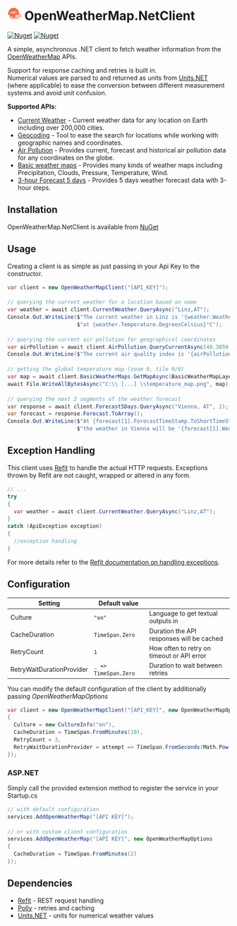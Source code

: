 # ![](./logo32.png) OpenWeatherMap.NetClient

[![Nuget](https://img.shields.io/nuget/v/OpenWeatherMap.NetClient?style=flat-square)](https://www.nuget.org/packages/OpenWeatherMap.NetClient)
[![Nuget](https://img.shields.io/nuget/dt/OpenWeatherMap.NetClient?style=flat-square)](https://www.nuget.org/packages/OpenWeatherMap.NetClient)

A simple, asynchronous .NET client to fetch weather information from
the [OpenWeatherMap](https://openweathermap.org/) APIs.

Support for response caching and retries is built in.  
Numerical values are parsed to and returned as units from [Units.NET](https://github.com/angularsen/UnitsNet)
(where applicable) to ease the conversion between different measurement systems and avoid unit confusion.

**Supported APIs:**

* [Current Weather](https://openweathermap.org/current) - Current weather data for any location on Earth including over
  200,000 cities.
* [Geocoding](https://openweathermap.org/api/geocoding-api) - Tool to ease the search for locations while working with
  geographic names and coordinates.
* [Air Pollution](https://openweathermap.org/api/air-pollution) - Provides current, forecast and historical air
  pollution data for any coordinates on the globe.
* [Basic weather maps](https://openweathermap.org/api/weathermaps) - Provides many kinds of weather maps including
  Precipitation, Clouds, Pressure, Temperature, Wind.
* [3-hour Forecast 5 days](https://openweathermap.org/forecast5) - Provides 5 days weather forecast data with 3-hour
  steps.

## Installation

OpenWeatherMap.NetClient is available from [NuGet](https://www.nuget.org/packages/OpenWeatherMap.NetClient)

## Usage

Creating a client is as simple as just passing in your Api Key to the constructor.

```csharp
var client = new OpenWeatherMapClient("[API_KEY]");

// querying the current weather for a location based on name
var weather = await client.CurrentWeather.QueryAsync("Linz,AT");
Console.Out.WriteLine($"The current weather in Linz is '{weather.WeatherDescription}' " +
                      $"at {weather.Temperature.DegreesCelsius}°C");

// querying the current air pollution for geographical coordinates
var airPollution = await client.AirPollution.QueryCurrentAsync(48.3059, 14.2862);
Console.Out.WriteLine($"The current air quality index is '{airPollution.AirQualityIndex.ToString()}'");

// getting the global temperature map (zoom 0, tile 0/0)
var map = await client.BasicWeatherMaps.GetMapAsync(BasicWeatherMapLayer.Temperature, 0, 0, 0);
await File.WriteAllBytesAsync("C:\\ [...] \\temperature_map.png", map);

// querying the next 2 segments of the weather forecast
var response = await client.Forecast5Days.QueryAsync("Vienna, AT", 2);
var forecast = response.Forecast.ToArray();
Console.Out.WriteLine($"At {forecast[1].ForecastTimeStamp.ToShortTimeString()} " +
                      $"the weather in Vienna will be '{forecast[1].WeatherCondition}'");
```

## Exception Handling

This client uses [Refit](https://github.com/reactiveui/refit) to handle the actual HTTP requests.
Exceptions thrown by Refit are not caught, wrapped or altered in any form.  

```csharp
// ...
try
{
  var weather = await client.CurrentWeather.QueryAsync("Linz,AT");
}
catch (ApiException exception)
{
  //exception handling
}
```

For more details refer to the [Refit documentation on handling exceptions](https://github.com/reactiveui/refit#handling-exceptions).


## Configuration

| Setting                   | Default value            |                                            |
|---------------------------|--------------------------|--------------------------------------------|
| Culture                   | ```"en"```               | Language to get textual outputs in         |
| CacheDuration             | ```TimeSpan.Zero ```     | Duration the API responses will be cached  |
| RetryCount                | ```1```                  | How often to retry on timeout or API error |
| RetryWaitDurationProvider | ```_ => TimeSpan.Zero``` | Duration to wait between retries           |

You can modify the default configuration of the client by additionally passing _OpenWeatherMapOptions_

```csharp
var client = new OpenWeatherMapClient("[API_KEY]", new OpenWeatherMapOptions
{
  Culture = new CultureInfo("en"),
  CacheDuration = TimeSpan.FromMinutes(10),
  RetryCount = 3,
  RetryWaitDurationProvider = attempt => TimeSpan.FromSeconds(Math.Pow(2, attempt)) // exponential back-off
});
```

### ASP.NET

Simply call the provided extension method to register the service in your Startup.cs

```csharp
// with default configuration
services.AddOpenWeatherMap("[API KEY]");

// or with custom client configuration
services.AddOpenWeatherMap("[API KEY]", new OpenWeatherMapOptions
{
  CacheDuration = TimeSpan.FromMinutes(2)
});
```

## Dependencies

* [Refit](https://github.com/reactiveui/refit) - REST request handling
* [Polly](https://github.com/App-vNext/Polly) - retries and caching
* [Units.NET](https://github.com/angularsen/UnitsNet) - units for numerical weather values
